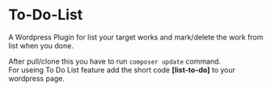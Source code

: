 # To-Do-List
A Wordpress Plugin for list your target works and mark/delete the work from list when you done.

After pull/clone this you have to run <code>composer update</code> command.<br>
For useing To Do List feature add the short code <strong>[list-to-do]</strong> to your wordpress page.
